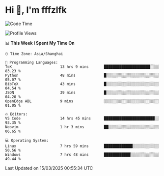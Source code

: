 # Hi 👋, I'm fffzlfk

<!--START_SECTION:waka-->
![Code Time](http://img.shields.io/badge/Code%20Time-1%2C290%20hrs%2016%20mins-blue)

![Profile Views](http://img.shields.io/badge/Profile%20Views-0-blue)

📊 **This Week I Spent My Time On** 

```text
🕑︎ Time Zone: Asia/Shanghai

💬 Programming Languages: 
TeX                      13 hrs 9 mins       █████████████████████░░░░   83.23 % 
Python                   48 mins             █░░░░░░░░░░░░░░░░░░░░░░░░   05.07 % 
BibTeX                   43 mins             █░░░░░░░░░░░░░░░░░░░░░░░░   04.54 % 
JSON                     39 mins             █░░░░░░░░░░░░░░░░░░░░░░░░   04.20 % 
OpenEdge ABL             9 mins              ░░░░░░░░░░░░░░░░░░░░░░░░░   01.05 % 

🔥 Editors: 
VS Code                  14 hrs 45 mins      ███████████████████████░░   93.35 % 
Neovim                   1 hr 3 mins         ██░░░░░░░░░░░░░░░░░░░░░░░   06.65 % 

💻 Operating System: 
Linux                    7 hrs 59 mins       █████████████░░░░░░░░░░░░   50.56 % 
Windows                  7 hrs 48 mins       ████████████░░░░░░░░░░░░░   49.44 % 
```


 Last Updated on 15/03/2025 00:55:34 UTC
<!--END_SECTION:waka-->
